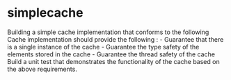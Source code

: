 # simplecache
Building a simple cache implementation that conforms to the following
    Cache implementation should provide the following :
    - Guarantee that there is a single instance of the cache
    - Guarantee the type safety of the elements stored in the cache
    - Guarantee the thread safety of the cache
    Build a unit test that demonstrates the functionality of the cache
based on the above requirements.
